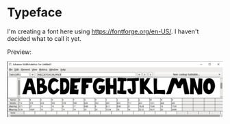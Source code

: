 # Typeface

I'm creating a font here using <https://fontforge.org/en-US/>. I haven't decided what to call it yet.

Preview:

![font preview](./images/preview.png)
